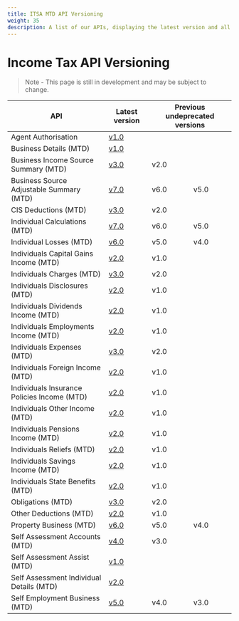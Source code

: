 ```yaml
---
title: ITSA MTD API Versioning
weight: 35
description: A list of our APIs, displaying the latest version and all previous versions which are still supported
---
```


<!--- Section owner: MTD Programme --->

#  Income Tax API Versioning

> Note - This page is still in development and may be subject to change.

<table>
<thead>
<tr>
<th>API</th>
<th>Latest version</th>
<th colspan="2">Previous undeprecated versions</th>
</tr>
</thead>
<tbody>
<tr>
<td>Agent Authorisation</td>
<td><a title="Agent Authorisation API v1.0" href="https://developer.service.hmrc.gov.uk/api-documentation/docs/api/service/agent-authorisation-api/1.0/oas/page">v1.0</a></td>
<td></td>
<td></td>
</tr>
<tr>
<td>Business Details (MTD)</td>
<td><a title="Business Details API v1.0" href="https://developer.service.hmrc.gov.uk/api-documentation/docs/api/service/business-details-api/1.0/oas/page">v1.0</a></td>
<td></td>
<td></td>
</tr>
<tr>
<td>Business Income Source Summary (MTD)</td>
<td><a title="Business Income Source Summary API" href="https://developer.service.hmrc.gov.uk/api-documentation/docs/api/service/self-assessment-biss-api/3.0/oas/page">v3.0</a></td>
<td>v2.0</td>
<td></td>
</tr>
<tr>
<td>Business Source Adjustable Summary (MTD)</td>
<td><a title="Business Source Adjustable Summary API" href="https://developer.service.hmrc.gov.uk/api-documentation/docs/api/service/self-assessment-bsas-api/7.0/oas/page">v7.0</a></td>
<td>v6.0</td>
<td>v5.0</td>
</tr>
<tr>
<td>CIS Deductions (MTD)</td>
<td><a title="CIS Deductions API" href="https://developer.service.hmrc.gov.uk/api-documentation/docs/api/service/cis-deductions-api/3.0/oas/page">v3.0 </a></td>
<td>v2.0</td>
<td></td>
</tr>
<tr>
<td>Individual Calculations (MTD)</td>
<td><a title="Individual Calculations API" href="https://developer.service.hmrc.gov.uk/api-documentation/docs/api/service/individual-calculations-api/7.0/oas/page">v7.0</a></td>
<td>v6.0</td>
<td>v5.0</td>
</tr>
<tr>
<td>Individual Losses (MTD)</td>
<td><a title="Individual Losses (MTD) API" href="https://developer.service.hmrc.gov.uk/api-documentation/docs/api/service/individual-losses-api/6.0/oas/page">v6.0</a></td>
<td>v5.0</td>
<td>v4.0</td>
</tr>
<tr>
<td>Individuals Capital Gains Income (MTD)</td>
<td><a title="Individual Capital Gains Income API" href="https://developer.service.hmrc.gov.uk/api-documentation/docs/api/service/individuals-capital-gains-income-api/2.0/oas/page">v2.0</a></td>
<td>v1.0</td>
<td></td>
</tr>
<tr>
<td>Individuals Charges (MTD)</td>
<td><a title="Individuals Charges API" href="https://developer.service.hmrc.gov.uk/api-documentation/docs/api/service/individuals-charges-api/3.0/oas/page">v3.0</a></td>
<td>v2.0</td>
<td></td>
</tr>
<tr>
<td>Individuals Disclosures (MTD)</td>
<td><a title="Individuals Disclosure (MTD) API" href="https://developer.service.hmrc.gov.uk/api-documentation/docs/api/service/individuals-disclosures-api/2.0/oas/page">v2.0</a></td>
<td>v1.0</td>
<td></td>
</tr>
<tr>
<td>Individuals Dividends Income (MTD)</td>
<td><a title="Individuals Dividends Income API" href="https://developer.service.hmrc.gov.uk/api-documentation/docs/api/service/individuals-dividends-income-api/2.0/oas/page">v2.0 </a></td>
<td>v1.0</td>
<td></td>
</tr>
<tr>
<td>Individuals Employments Income (MTD)</td>
<td><a title="Individuals Employments Income API" href="https://developer.service.hmrc.gov.uk/api-documentation/docs/api/service/individuals-employments-income-api/2.0/oas/page">v2.0</a></td>
<td>v1.0</td>
<td></td>
</tr>
<tr>
<td>Individuals Expenses (MTD)</td>
<td><a title="Individuals Expenses API" href="https://developer.service.hmrc.gov.uk/api-documentation/docs/api/service/individuals-expenses-api/3.0/oas/page">v3.0 </a></td>
<td>v2.0</td>
<td></td>
</tr>
<tr>
<td>Individuals Foreign Income (MTD)</td>
<td><a title="Individuals Foreign Income API" href="https://developer.service.hmrc.gov.uk/api-documentation/docs/api/service/individuals-foreign-income-api/2.0/oas/page">v2.0</a></td>
<td>v1.0</td>
<td></td>
</tr>
<tr>
<td>Individuals Insurance Policies Income (MTD)</td>
<td><a title="Individuals Insurance Policies Income API" href="https://developer.service.hmrc.gov.uk/api-documentation/docs/api/service/individuals-insurance-policies-income-api/2.0/oas/page">v2.0 </a></td>
<td>v1.0</td>
<td></td>
</tr>
<tr>
<td>Individuals Other Income (MTD)</td>
<td><a title="Individuals Other Income API" href="https://developer.service.hmrc.gov.uk/api-documentation/docs/api/service/individuals-other-income-api/2.0/oas/page">v2.0 </a></td>
<td>v1.0</td>
<td></td>
</tr>
<tr>
<td>Individuals Pensions Income (MTD)</td>
<td><a title="Individuals Pensions Income API" href="https://developer.service.hmrc.gov.uk/api-documentation/docs/api/service/individuals-pensions-income-api/2.0/oas/page">v2.0 </a></td>
<td>v1.0</td>
<td></td>
</tr>
<tr>
<td>Individuals Reliefs (MTD)</td>
<td><a title="Individuals Reliefs API" href="https://developer.service.hmrc.gov.uk/api-documentation/docs/api/service/individuals-reliefs-api/2.0/oas/page">v2.0 </a></td>
<td>v1.0</td>
<td></td>
</tr>
<tr>
<td>Individuals Savings Income (MTD)</td>
<td><a title="Individuals Savings Income API" href="https://developer.service.hmrc.gov.uk/api-documentation/docs/api/service/individuals-savings-income-api/2.0/oas/page">v2.0 </a></td>
<td>v1.0</td>
<td></td>
</tr>
<tr>
<td>Individuals State Benefits (MTD)</td>
<td><a title="Individuals State Benefits API" href="https://developer.service.hmrc.gov.uk/api-documentation/docs/api/service/individuals-state-benefits-api/2.0/oas/page">v2.0 </a></td>
<td>v1.0</td>
<td></td>
</tr>
<tr>
<td>Obligations (MTD)</td>
<td><a title="Obligations API" href="https://developer.service.hmrc.gov.uk/api-documentation/docs/api/service/obligations-api/3.0/oas/page">v3.0 </a></td>
<td>v2.0</td>
<td></td>
</tr>
<tr>
<td>Other Deductions (MTD)</td>
<td><a title="Other Deductions API" href="https://developer.service.hmrc.gov.uk/api-documentation/docs/api/service/other-deductions-api/2.0/oas/page">v2.0 </a></td>
<td>v1.0</td>
<td></td>
</tr>
<tr>
<td>Property Business (MTD)</td>
<td><a title="Property Business API" href="https://developer.service.hmrc.gov.uk/api-documentation/docs/api/service/property-business-api/6.0/oas/page">v6.0 </a></td>
<td>v5.0</td>
<td>v4.0</td>
</tr>
<tr>
<td>Self Assessment Accounts (MTD)</td>
<td><a title="Self Assessment Accounts API" href="https://developer.service.hmrc.gov.uk/api-documentation/docs/api/service/self-assessment-accounts-api/4.0/oas/page">v4.0 </a></td>
<td>v3.0</td>
<td></td>
</tr>
<tr>
<td>Self Assessment Assist (MTD)</td>
<td><a title="Self Assessment Assist API" href="https://developer.service.hmrc.gov.uk/api-documentation/docs/api/service/self-assessment-assist/1.0/oas/page">v1.0</a></td>
<td></td>
<td></td>
</tr>
<tr>
<td>Self Assessment Individual Details (MTD)</td>
<td><a title="Self Assessment Individual Details API" href="https://developer.service.hmrc.gov.uk/api-documentation/docs/api/service/self-assessment-individual-details-api/2.0/oas/page">v2.0</a></td>
<td></td>
<td></td>
</tr>
<tr>
<td>Self Employment Business (MTD)</td>
<td><a title="Self Employment Business API" href="https://developer.service.hmrc.gov.uk/api-documentation/docs/api/service/self-employment-business-api/5.0/oas/page">v5.0 </a></td>
<td>v4.0</td>
<td>v3.0</td>
</tr>
</tbody>
</table>